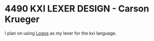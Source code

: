 # 4490 KXI LEXER DESIGN - Carson Krueger

I plan on using [Logos](https://github.com/maciejhirsz/logos) as my lexer for the kxi language.
